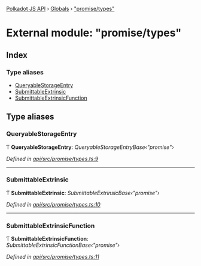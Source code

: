 [Polkadot JS API](../README.md) › [Globals](../globals.md) › ["promise/types"](_promise_types_.md)

# External module: "promise/types"

## Index

### Type aliases

* [QueryableStorageEntry](_promise_types_.md#queryablestorageentry)
* [SubmittableExtrinsic](_promise_types_.md#submittableextrinsic)
* [SubmittableExtrinsicFunction](_promise_types_.md#submittableextrinsicfunction)

## Type aliases

###  QueryableStorageEntry

Ƭ **QueryableStorageEntry**: *QueryableStorageEntryBase‹"promise"›*

*Defined in [api/src/promise/types.ts:9](https://github.com/polkadot-js/api/blob/8ba402963/packages/api/src/promise/types.ts#L9)*

___

###  SubmittableExtrinsic

Ƭ **SubmittableExtrinsic**: *SubmittableExtrinsicBase‹"promise"›*

*Defined in [api/src/promise/types.ts:10](https://github.com/polkadot-js/api/blob/8ba402963/packages/api/src/promise/types.ts#L10)*

___

###  SubmittableExtrinsicFunction

Ƭ **SubmittableExtrinsicFunction**: *SubmittableExtrinsicFunctionBase‹"promise"›*

*Defined in [api/src/promise/types.ts:11](https://github.com/polkadot-js/api/blob/8ba402963/packages/api/src/promise/types.ts#L11)*
